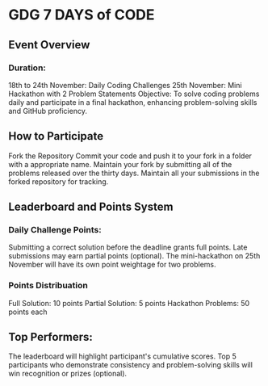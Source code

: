 # GDG 7 DAYS of CODE

## Event Overview
### Duration:

18th to 24th November: Daily Coding Challenges
25th November: Mini Hackathon with 2 Problem Statements
Objective:
To solve coding problems daily and participate in a final hackathon, enhancing problem-solving skills and GitHub proficiency.

## How to Participate
Fork the Repository
Commit your code and push it to your fork in a folder with a appropriate name.
Maintain your fork by submitting all of the problems released over the thirty days.
Maintain all your submissions in the forked repository for tracking.

## Leaderboard and Points System
### Daily Challenge Points:

Submitting a correct solution before the deadline grants full points.
Late submissions may earn partial points (optional).
The mini-hackathon on 25th November will have its own point weightage for two problems.

### Points Distribuation
Full Solution: 10 points
Partial Solution: 5 points
Hackathon Problems: 50 points each

## Top Performers:

The leaderboard will highlight participant's cumulative scores.
Top 5 participants who demonstrate consistency and problem-solving skills will win recognition or prizes (optional).
